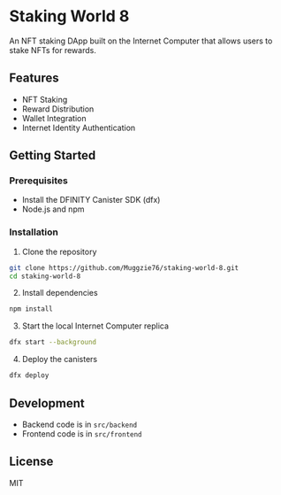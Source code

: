 # Staking World 8

An NFT staking DApp built on the Internet Computer that allows users to stake NFTs for rewards.

## Features

- NFT Staking
- Reward Distribution
- Wallet Integration
- Internet Identity Authentication

## Getting Started

### Prerequisites

- Install the DFINITY Canister SDK (dfx)
- Node.js and npm

### Installation

1. Clone the repository
```bash
git clone https://github.com/Muggzie76/staking-world-8.git
cd staking-world-8
```

2. Install dependencies
```bash
npm install
```

3. Start the local Internet Computer replica
```bash
dfx start --background
```

4. Deploy the canisters
```bash
dfx deploy
```

## Development

- Backend code is in `src/backend`
- Frontend code is in `src/frontend`

## License

MIT